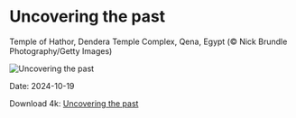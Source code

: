 # Uncovering the past

Temple of Hathor, Dendera Temple Complex, Qena, Egypt (© Nick Brundle Photography/Getty Images)

![Uncovering the past](https://bing.com/th?id=OHR.DenderaTemple_EN-US2605709637_UHD.jpg&rf=LaDigue_UHD.jpg&pid=hp&w=1024&h=576&rs=1&c=4)

Date: 2024-10-19

Download 4k: [Uncovering the past](https://bing.com/th?id=OHR.DenderaTemple_EN-US2605709637_UHD.jpg&rf=LaDigue_UHD.jpg&pid=hp&w=3840&h=2160&rs=1&c=4)


